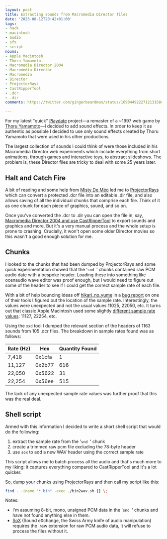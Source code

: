 ```yaml
---
layout: post
title: Extracting sounds from Macromedia Director files
date: '2023-08-12T20:42+01:00'
tags:
- hack
- macintosh
- audio
- sfx
- script
nouns:
- Apple Macintosh
- Thoru Yamamoto
- Macromedia Director 2004
- Macromedia Director
- Macromedia
- Director
- ProjectorRays
- CastRipperTool
- .dcr
- .dir
comments: https://twitter.com/gingerbeardman/status/1690449222712131584

---
```


For my latest "quick" [Playdate](https://play.date) project—a remaster of a ~1997 web game by [Thoru Yamamoto](https://lostmediawiki.com/Thoru_Yamamoto_works_(partially_found_interactive_media;_1990s))—I decided to add sound effects. In order to keep it as authentic as possible I decided to use only sound effects created by Thoru Yamamoto that were used in his other productions.

The largest collection of sounds I could think of were those included in his Macromedia Director web experiments which include everything from short animations, through games and interactive toys, to abstract slideshows. The problem is, these Director files are tricky to deal with some 25 years later.

## Halt and Catch Fire

A bit of reading and some help from [Misty De Méo](https://www.mistys-internet.website) led me to [ProjectorRays](https://github.com/ProjectorRays/ProjectorRays) which can convert a protected .dcr file into an editable .dir file, and also allows saving of all the individual chunks that comprise each file. Think of it as one chunk for each piece of graphics, sound, and so on.

Once you've converted the .dcr to .dir you can open the file in, say, [Macromedia Director 2004 and use CastRipperTool](https://vinizinho.net/projects/shockwave-rip) to export sounds and graphics and more. But it's a very manual process and the whole setup is prone to crashing. Crucially, it won't open some older Director movies so this wasn't a good enough solution for me.

## Chunks

I looked to the chunks that had been dumped by ProjectorRays and some quick experimentation showed that the '`snd `' chunks contained raw PCM audio date with a bespoke header. Loading these into something like ocenaudio wave editor was proof enough, but I would need to figure out some of the header to see if I could get the correct sample rate of each file.

With a bit of help bouncing ideas off [hikari_no_yume](https://hikari.noyu.me) in a [bug report](https://github.com/hikari-no-yume/dream-sparer/issues/1) on one of their tools I figured out the location of the sample rate. Interestingly, the values were unexpected and not the usual values 11025, 22050, etc. It turns out that classic Apple Macintosh used some slightly [different sample rate values](https://whitefiles.org/dta/pgs/c08.htm): 11127, 22254, etc.

Using the `xxd` tool I dumped the relevant section of the headers of 1163 sounds from 105 .dcr files. The breakdown in sample rates found was as follows:

Rate (Hz) | Hex | Quantity Found
-- | -- | --
7,418 | 0x1cfa | 1
11,127 | 0x2b77 | 616
22,050 | 0x5622 | 31
22,254 | 0x56ee | 515

The lack of any unexpected sample rate values was further proof that this was the real deal.

## Shell script

Armed with this information I decided to write a short shell script that would do the following:

1. extract the sample rate from the '`snd `' chunk
2. create a trimmed raw pcm file excluding the 78-byte header
3. use `sox` to add a new WAV header using the correct sample rate

This script allows me to batch process all the audio and that's much more to my liking: it captures everything compared to CastRipperTool and it's a lot quicker.

So, dump your chunks using ProjectorRays and then call my script like this:

```sh
find . -iname "*.bin" -exec ./bin2wav.sh {} \;
```

<script src="https://gist.github.com/gingerbeardman/1e6170d2652352bf30623b2a6c8d12fd.js"></script>

Notes:
- I'm assuming 8-bit, mono, unsigned PCM data in the '`snd `' chunks and have not found anything else in them.
- [SoX](https://sox.sourceforge.net/sox.html) (Sound eXchange, the Swiss Army knife of audio manipulation) requires the .raw extension for raw PCM audio data, it will refuse to process the files without it.
